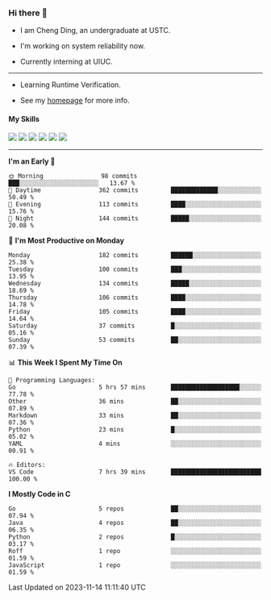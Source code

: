 ### Hi there 👋

* I am Cheng Ding, an undergraduate at USTC.
  
* I'm working on system reliability now.

* Currently interning at UIUC.

---

-  Learning Runtime Verification.

-  See my [homepage](https://irisesd.github.io) for more info.

#### My Skills

![](https://img.shields.io/badge/C++-65318e?logo=cplusplus&logoColor=fff)
![](https://img.shields.io/badge/Python-3e74a2?logo=python&logoColor=fff)
![](https://img.shields.io/badge/C-5654a2?logo=c&logoColor=fff)
![](https://img.shields.io/badge/Go-00aaff?logo=go&logoColor=fff)
![](https://img.shields.io/badge/Docker-0088ff?logo=docker&logoColor=fff)
![](https://img.shields.io/badge/Apache-D22128?logo=apache&logoColor=fff)

---
<!--START_SECTION:waka-->
**I'm an Early 🐤** 

```text
🌞 Morning                98 commits          ███░░░░░░░░░░░░░░░░░░░░░░   13.67 % 
🌆 Daytime                362 commits         █████████████░░░░░░░░░░░░   50.49 % 
🌃 Evening                113 commits         ████░░░░░░░░░░░░░░░░░░░░░   15.76 % 
🌙 Night                  144 commits         █████░░░░░░░░░░░░░░░░░░░░   20.08 % 
```
📅 **I'm Most Productive on Monday** 

```text
Monday                   182 commits         ██████░░░░░░░░░░░░░░░░░░░   25.38 % 
Tuesday                  100 commits         ███░░░░░░░░░░░░░░░░░░░░░░   13.95 % 
Wednesday                134 commits         █████░░░░░░░░░░░░░░░░░░░░   18.69 % 
Thursday                 106 commits         ████░░░░░░░░░░░░░░░░░░░░░   14.78 % 
Friday                   105 commits         ████░░░░░░░░░░░░░░░░░░░░░   14.64 % 
Saturday                 37 commits          █░░░░░░░░░░░░░░░░░░░░░░░░   05.16 % 
Sunday                   53 commits          ██░░░░░░░░░░░░░░░░░░░░░░░   07.39 % 
```


📊 **This Week I Spent My Time On** 

```text
💬 Programming Languages: 
Go                       5 hrs 57 mins       ███████████████████░░░░░░   77.78 % 
Other                    36 mins             ██░░░░░░░░░░░░░░░░░░░░░░░   07.89 % 
Markdown                 33 mins             ██░░░░░░░░░░░░░░░░░░░░░░░   07.36 % 
Python                   23 mins             █░░░░░░░░░░░░░░░░░░░░░░░░   05.02 % 
YAML                     4 mins              ░░░░░░░░░░░░░░░░░░░░░░░░░   00.91 % 

🔥 Editors: 
VS Code                  7 hrs 39 mins       █████████████████████████   100.00 % 
```

**I Mostly Code in C** 

```text
Go                       5 repos             ██░░░░░░░░░░░░░░░░░░░░░░░   07.94 % 
Java                     4 repos             ██░░░░░░░░░░░░░░░░░░░░░░░   06.35 % 
Python                   2 repos             █░░░░░░░░░░░░░░░░░░░░░░░░   03.17 % 
Roff                     1 repo              ░░░░░░░░░░░░░░░░░░░░░░░░░   01.59 % 
JavaScript               1 repo              ░░░░░░░░░░░░░░░░░░░░░░░░░   01.59 % 
```




 Last Updated on 2023-11-14 11:11:40 UTC
<!--END_SECTION:waka-->
